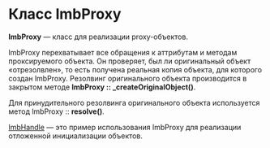 # Класс lmbProxy
**lmbProxy** — класс для реализации proxy-объектов.

lmbProxy перехватывает все обращения к аттрибутам и методам проксируемого объекта. Он проверяет, был ли оригинальный объект «отрезолвлен», то есть получена реальная копия объекта, для которого создан lmbProxy. Резолвинг оригинального объекта производится в закрытом методе **lmbProxy :: _createOriginalObject()**.

Для принудительного резолвинга оригинального объекта используется метод lmbProxy :: **resolve()**.

[lmbHandle](./handles.md) — это пример использования lmbProxy для реализации отложенной инициализации объектов.

